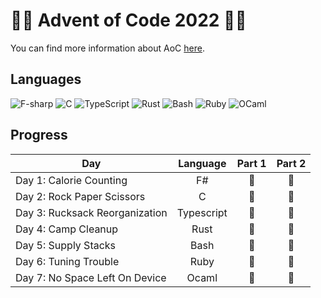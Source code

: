 # 🌟🎄 Advent of Code 2022 🎄🌟
You can find more information about AoC [here](https://adventofcode.com/2022 "Advent of Code 2022").

## Languages
![F-sharp](https://img.shields.io/badge/F%23-%23512BD4?style=for-the-badge&logo=dotnet&logoColor=white)
![C](https://img.shields.io/badge/c-%2300599C.svg?style=for-the-badge&logo=c&logoColor=white)
![TypeScript](https://img.shields.io/badge/typescript-%23007ACC.svg?style=for-the-badge&logo=typescript&logoColor=white)
![Rust](https://img.shields.io/badge/rust-%23000000.svg?style=for-the-badge&logo=rust&logoColor=white)
![Bash](https://img.shields.io/badge/bash-%23121011.svg?style=for-the-badge&logo=gnu-bash&logoColor=white)
![Ruby](https://img.shields.io/badge/ruby-%23CC342D.svg?style=for-the-badge&logo=ruby&logoColor=white)
![OCaml](https://img.shields.io/badge/ocaml-%23EC6813?style=for-the-badge&logo=ocaml&logoColor=white)

<!-- ![PostgreSQL](https://img.shields.io/badge/postgresql-%23316192.svg?style=for-the-badge&logo=postgresql&logoColor=white) -->
<!-- ![D](https://img.shields.io/badge/d-%23B03931.svg?style=for-the-badge&logo=d&logoColor=white) -->
<!-- ![Haskell](https://img.shields.io/badge/Haskell-%235e5086?style=for-the-badge&logo=haskell&logoColor=white) -->
<!-- ![R](https://img.shields.io/badge/r-%23276DC3.svg?style=for-the-badge&logo=r&logoColor=white) -->
<!-- ![Dart](https://img.shields.io/badge/dart-%230175C2.svg?style=for-the-badge&logo=dart&logoColor=white) -->
<!-- ![Visual Basic](https://img.shields.io/badge/visual_basic-%23512BD4?style=for-the-badge&logo=dotnet&logoColor=white) -->
<!-- ![Julia](https://img.shields.io/badge/-Julia-%239558B2?style=for-the-badge&logo=julia&logoColor=white) -->
<!-- ![Perl](https://img.shields.io/badge/perl-%2339457E.svg?style=for-the-badge&logo=perl&logoColor=white) -->
<!-- ![Scala](https://img.shields.io/badge/scala-%23DC322F.svg?style=for-the-badge&logo=scala&logoColor=white) -->
<!-- ![Lua](https://img.shields.io/badge/lua-%232C2D72.svg?style=for-the-badge&logo=lua&logoColor=white) -->
<!-- ![Carbon](https://img.shields.io/badge/carbon-%23000000.svg?style=for-the-badge&logo=c&logoColor=white) -->
<!-- ![Go](https://img.shields.io/badge/go-%2300ADD8.svg?style=for-the-badge&logo=go&logoColor=white) -->
<!-- ![C++](https://img.shields.io/badge/c++-%2300599C.svg?style=for-the-badge&logo=c%2B%2B&logoColor=white) -->
<!-- ![Kotlin](https://img.shields.io/badge/kotlin-%237F52FF.svg?style=for-the-badge&logo=kotlin&logoColor=white) -->
<!-- ![JavaScript](https://img.shields.io/badge/javascript-%23323330.svg?style=for-the-badge&logo=javascript&logoColor=%23F7DF1E) -->
<!-- ![Java](https://img.shields.io/badge/java-%23ED8B00.svg?style=for-the-badge&logo=java&logoColor=white) -->
<!-- ![C#](https://img.shields.io/badge/c%23-%23239120.svg?style=for-the-badge&logo=c-sharp&logoColor=white) -->
<!-- ![Python](https://img.shields.io/badge/python-%233670A0?style=for-the-badge&logo=python&logoColor=ffdd54) -->

## Progress

| Day                            |  Language  | Part 1 | Part 2 |
| ------------------------------ | :--------: | :----: | :----: |
| Day 1: Calorie Counting        |     F#     |   🌟    |   🌟    |
| Day 2: Rock Paper Scissors     |     C      |   🌟    |   🌟    |
| Day 3: Rucksack Reorganization | Typescript |   🌟    |   🌟    |
| Day 4: Camp Cleanup            |    Rust    |   🌟    |   🌟    |
| Day 5: Supply Stacks           |    Bash    |   🌟    |   🌟    |
| Day 6: Tuning Trouble          |    Ruby    |   🌟    |   🌟    |
| Day 7: No Space Left On Device |   Ocaml    |   🌟    |   🌟    |
<!--
| Day 8:                         |            |        |        |
| Day 9:                         |            |        |        |
| Day 10:                        |            |        |        |
| Day 11:                        |            |        |        |
| Day 12:                        |            |        |        |
| Day 13:                        |            |        |        |
| Day 14:                        |            |        |        |
| Day 15:                        |            |        |        |
| Day 16:                        |            |        |        |
| Day 17:                        |            |        |        |
| Day 18:                        |            |        |        |
| Day 19:                        |            |        |        |
| Day 20:                        |            |        |        |
| Day 21:                        |            |        |        |
| Day 22:                        |            |        |        |
| Day 23:                        |            |        |        |
| Day 24:                        |            |        |        |
| Day 25:                        |            |        |        | -->

<!--
F#, C, Typescript, Rust, Bash, Ruby, Ocaml
SQL, D, Haskell, R, Dart, Visual basic, Julia, Perl, Scala, Lua, Carbon, Go, C++, Kotlin, Javascript, Java, C#, Python
ReasonML, PureScript, Crystal
-->